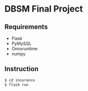 # DBSM Final Project

## Requirements

- Flask
- PyMySQL
- Onnxruntime
- numpy

## Instruction

```bash
$ cd insurance
$ flask run
```
